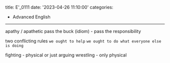 title: E'_0111
date: '2023-04-26 11:10:00'
categories:
  - Advanced English
---

apathy / apathetic
pass the buck (idiom) - pass the responsibility

two conflicting rules
`we ought to help` 
`we ought to do what everyone else is doing`

fighting - physical or just arguing
wrestling - only physical